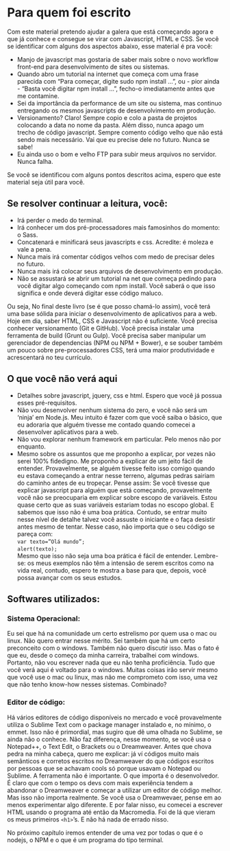 # Para quem foi escrito


Com este material pretendo ajudar a galera que está começando agora e que já conhece e consegue se virar com Javascript, HTML e CSS. Se você se identificar com alguns dos aspectos abaixo, esse material é pra você:

* Manjo de javascript mas gostaria de saber mais sobre o novo workflow front-end para desenvolvimento de sites ou sistemas.
* Quando abro um tutorial na internet que começa com uma frase parecida com “Para começar, digite sudo npm install …”, ou - pior ainda - “Basta você digitar npm install …”, fecho-o imediatamente antes que me contamine.
* Sei da importância da performance de um site ou sistema, mas continuo entregando os mesmos javascripts de desenvolvimento em produção. 
* Versionamento? Claro! Sempre copio e colo a pasta de projetos colocando a data no nome da pasta. Além disso, nunca apago um trecho de código javascript. Sempre comento código velho que não está sendo mais necessário. Vai que eu precise dele no futuro. Nunca se sabe!
* Eu ainda uso o bom e velho FTP para subir meus arquivos no servidor. Nunca falha.


Se você se identificou com alguns pontos descritos acima, espero que este material seja útil para você.


## Se resolver continuar a leitura, você:


* Irá perder o medo do terminal.
* Irá conhecer um dos pré-processadores mais famosinhos do momento: o Sass.
* Concatenará e minificará seus javascripts e css. Acredite: é moleza e vale a pena.
* Nunca mais irá comentar códigos velhos com medo de precisar deles no futuro.
* Nunca mais irá colocar seus arquivos de desenvolvimento em produção.
* Não se assustará se abrir um tutorial na net que começa pedindo para você digitar algo começando com npm install. Você saberá o que isso significa e onde deverá digitar esse código maluco.


Ou seja, No final deste livro (se é que posso chamá-lo assim), você terá uma base sólida para iniciar o desenvolvimento de aplicativos para a web. Hoje em dia, saber HTML, CSS e Javascript não é suficiente. Você precisa conhecer versionamento (Git e GitHub). Você precisa instalar uma ferramenta de build (Grunt ou Gulp). Você precisa saber manipular um gerenciador de dependencias (NPM ou NPM + Bower), e se souber também um pouco sobre pre-processadores CSS, terá uma maior produtividade e acrescentará no teu currículo.


## O que você não verá aqui


* Detalhes sobre javascript, jquery, css e html. Espero que você já possua esses pré-requisitos.
* Não vou desenvolver nenhum sistema do zero, e você não será um ‘ninja’ em Node.js. Meu intuito é fazer com que você saiba o básico, que eu adoraria que alguém tivesse me contado quando comecei a desenvolver aplicativos para a web.
* Não vou explorar nenhum framework em particular. Pelo menos não por enquanto. 
* Mesmo sobre os assuntos que me proponho a explicar, por vezes não serei 100% fidedigno. Me proponho a explicar de um jeito fácil de entender. Provavelmente, se alguém tivesse feito isso comigo quando eu estava começando a entrar nesse terreno, algumas pedras sairiam do caminho antes de eu tropeçar. Pense assim: Se você tivesse que explicar javascript para alguém que está começando, provavelmente você não se preocuparia em explicar sobre escopo de variáveis.  Estou quase certo que as suas variáveis estariam todas no escopo global. E sabemos que isso não é uma boa prática. Contudo, se entrar muito nesse nível de detalhe talvez você assuste o iniciante e o faça desistir antes mesmo de tentar. Nesse caso, não importa que o seu código se pareça com: <br>
``` var texto=”Olá mundo”; ```<br>
```alert(texto);```<br>
Mesmo que isso não seja uma boa prática é fácil de entender. Lembre-se: os meus exemplos não têm a intensão de serem escritos como na vida real, contudo, espero te mostra a base para que, depois, você possa avançar com os seus estudos.






## Softwares utilizados:




### Sistema Operacional:


Eu sei que há na comunidade um certo estrelismo por quem usa o mac ou linux. Não quero entrar nesse mérito. Sei também que há um certo preconceito com o windows. Também não quero discutir isso. Mas o fato é que eu, desde o começo da minha carreira, trabalhei com windows. Portanto, não vou escrever nada que eu não tenha proficiência. Tudo que você verá aqui é voltado para o windows. Muitas coisas irão servir mesmo que você use o mac ou linux, mas não me comprometo com isso, uma vez que não tenho know-how nesses sistemas. Combinado?


### Editor de código:


Há vários editores de código disponíveis no mercado e você provavelmente utiliza o Sublime Text com o package manager instalado e, no mínimo, o emmet. Isso não é primordial, mas sugiro que dê uma olhada no Sublime, se ainda não o conhece. 
Não faz diferença, nesse momento, se você usa o Notepad++, o Text Edit, o Brackets ou o Dreamweaver. Antes que chova pedra na minha cabeça, quero me explicar: já ví códigos muito mais semânticos e corretos escritos no Dreamweaver do que códigos escritos por pessoas que se achavam cools só porque usavam o Notepad ou Sublime. A ferramenta não é importante. O que importa é o desenvolvedor. É claro que com o tempo os devs com mais experiência tendem a abandonar o Dreamweaver e começar a utilizar um editor de código melhor. Mas isso não importa realmente. Se você usa o Dreamwevaer, pense em ao menos experimentar algo diferente. E por falar nisso, eu comecei a escrever HTML usando o programa até então da Macromedia. Foi de lá que vieram os meus primeiros ```<h1>```’s. E não há nada de errado nisso.



No próximo capítulo iremos entender de uma vez por todas o que é o nodejs, o NPM e o que é um programa do tipo terminal. 

